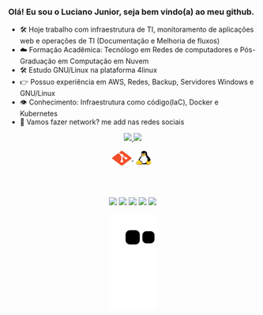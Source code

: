 ### Olá! Eu sou o Luciano Junior, seja bem vindo(a) ao meu github.

- 🛠️ Hoje trabalho com infraestrutura de TI, monitoramento de aplicações web e operações de TI (Documentação e Melhoria de fluxos)
- ☁️ Formação Acadêmica: Tecnólogo em Redes de computadores e Pós-Graduação em Computação em Nuvem
- 🛠️ Estudo GNU/Linux na plataforma 4linux
- 👉 Possuo experiência em AWS, Redes, Backup, Servidores Windows e GNU/Linux
- 👁️‍ Conhecimento: Infraestrutura como código(IaC), Docker e Kubernetes
- 🌱 Vamos fazer network? me add nas redes sociais


<div align="center">
  <a href="https://github.com/Ljuniorcode">
  <img height="180em" src="https://github-readme-stats.vercel.app/api?username=ljuniorcode&show_icons=true&theme=dracula&include_all_commits=true&count_private=true"/>
  <img height="180em" src="https://github-readme-stats.vercel.app/api/top-langs/?username=ljuniorcode&layout=compact&langs_count=7&theme=dracula"/>
</div>
  
<div align="center" valign="top"><br>
 <img align="center" alt="git" height="30" width="40" src="https://raw.githubusercontent.com/devicons/devicon/master/icons/git/git-original.svg">
 <img align="center" alt="linux" height="30" width="40" src="https://raw.githubusercontent.com/devicons/devicon/master/icons/linux/linux-original.svg">
</div><br>
  
 ##
 
<div align="center" valign="top"><br>
  <a href="mailto:lucianojuniorarl@gmail.com"><img src="https://img.shields.io/badge/-Gmail-%23333?style=for-the-badge&logo=gmail&logoColor=red" target="_blank"></a>
  <a href="https://www.linkedin.com/in/luciano-junior/" target="_blank"><img src="https://img.shields.io/badge/-LinkedIn-%230077B5?style=for-the-badge&logo=linkedin&logoColor=white" target="_blank"></a> 
  <a href="https://t.me/tfteconline"><img src="https://img.shields.io/badge/Telegram-2CA5E0?style=for-the-badge&logo=telegram&logoColor=white" target="_blank"></a>
  <a href="portal.azure.com"><img src="https://img.shields.io/badge/Microsoft_Azure-0089D6?style=for-the-badge&logo=microsoft-azure&logoColor=white" target="_blank"></a>
  <a href="https://discord.gg/TqgbW6Ca"><img src="https://img.shields.io/badge/Discord-7289DA?style=for-the-badge&logo=discord&logoColor=white" target="_blank"></a>
 
  ![Snake animation](https://github.com/rafaballerini/rafaballerini/blob/output/github-contribution-grid-snake.svg)
</div>

 

 


